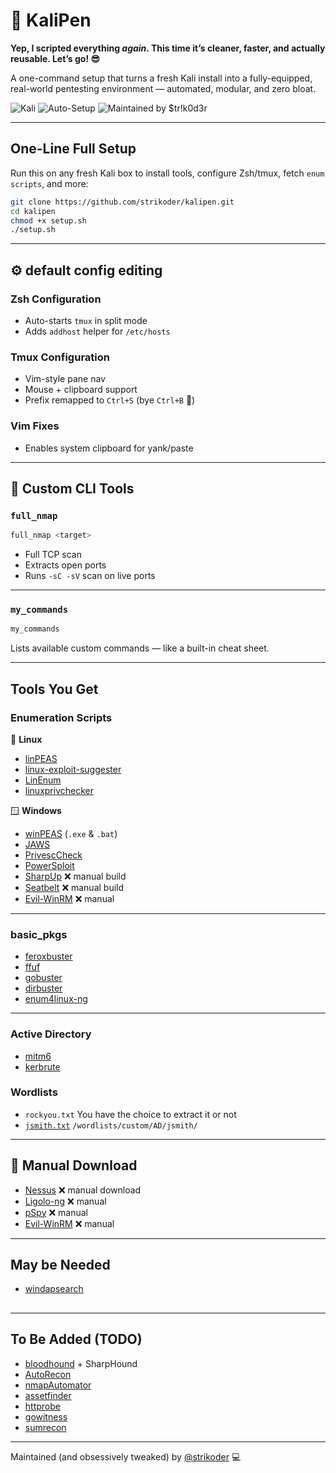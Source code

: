 # 🐉 KaliPen

**Yep, I scripted everything *again*. This time it’s cleaner, faster, and actually reusable. Let’s go! 😎**

A one-command setup that turns a fresh Kali install into a fully-equipped, real-world pentesting environment — automated, modular, and zero bloat.

![Kali](https://img.shields.io/badge/Kali-Linux-blue?logo=linux&logoColor=white)
![Auto-Setup](https://img.shields.io/badge/Automated-Setup-success?style=flat-square&color=brightgreen)
![Maintained by \$tr!k0d3r](https://img.shields.io/badge/Maintained%20by-\$tr!k0d3r-blueviolet?style=flat-square)

---

## One-Line Full Setup

Run this on any fresh Kali box to install tools, configure Zsh/tmux, fetch `enum scripts`, and more:

```bash
git clone https://github.com/strikoder/kalipen.git
cd kalipen
chmod +x setup.sh
./setup.sh
````

---

## ⚙ default config editing

### Zsh Configuration

* Auto-starts `tmux` in split mode
* Adds `addhost` helper for `/etc/hosts`

### Tmux Configuration

* Vim-style pane nav
* Mouse + clipboard support
* Prefix remapped to `Ctrl+S` (bye `Ctrl+B` 👋)

### Vim Fixes

* Enables system clipboard for yank/paste

---

## 🔧 Custom CLI Tools

### `full_nmap`

```bash
full_nmap <target>
```

* Full TCP scan
* Extracts open ports
* Runs `-sC -sV` scan on live ports

---

### `my_commands`

```bash
my_commands
```

Lists available custom commands — like a built-in cheat sheet.

---

## Tools You Get

### Enumeration Scripts

🐧 **Linux**

* [linPEAS](https://github.com/carlospolop/PEASS-ng)
* [linux-exploit-suggester](https://github.com/mzet-/linux-exploit-suggester) 
* [LinEnum](https://github.com/rebootuser/LinEnum) 
* [linuxprivchecker](https://github.com/sleventyeleven/linuxprivchecker) 

🪟 **Windows**

* [winPEAS](https://github.com/carlospolop/PEASS-ng) (`.exe` & `.bat`)
* [JAWS](https://github.com/411Hall/JAWS) 
* [PrivescCheck](https://github.com/itm4n/PrivescCheck) 
* [PowerSploit](https://github.com/PowerShellMafia/PowerSploit) 
* [SharpUp](https://github.com/GhostPack/SharpUp) ❌ manual build
* [Seatbelt](https://github.com/GhostPack/Seatbelt) ❌ manual build
* [Evil-WinRM](https://github.com/Hackplayers/evil-winrm) ❌ manual

---

### basic_pkgs

* [feroxbuster](https://github.com/epi052/feroxbuster)   
* [ffuf](https://github.com/ffuf/ffuf) 
* [gobuster](https://github.com/epi052/feroxbuster)   
* [dirbuster](https://github.com/epi052/feroxbuster)   
* [enum4linux-ng](https://github.com/cddmp/enum4linux-ng) 

---

### Active Directory

* [mitm6](https://github.com/fox-it/mitm6) 
* [kerbrute](https://github.com/ropnop/kerbrute) 

### Wordlists
* `rockyou.txt` You have the choice to extract it or not
* [`jsmith.txt`](https://github.com/insidetrust/statistically-likely-usernames/blob/master/jsmith.txt) `/wordlists/custom/AD/jsmith/`

---

## 🔧 Manual Download

* [Nessus](https://www.tenable.com/products/nessus) ❌ manual download
* [Ligolo-ng](https://github.com/nicocha30/ligolo-ng) ❌ manual
* [pSpy](https://github.com/DominicBreuker/pspy) ❌ manual
* [Evil-WinRM](https://github.com/Hackplayers/evil-winrm) ❌ manual
---
## May be Needed 
* [windapsearch](https://github.com/ropnop/windapsearch)

##

---

## To Be Added (TODO)

* [bloodhound](https://github.com/BloodHoundAD/BloodHound) + SharpHound
* [AutoRecon](https://github.com/Tib3rius/AutoRecon)
* [nmapAutomator](https://github.com/21y4d/nmapAutomator)
* [assetfinder](https://github.com/tomnomnom/assetfinder)
* [httprobe](https://github.com/tomnomnom/httprobe)
* [gowitness](https://github.com/sensepost/gowitness)
* [sumrecon](https://github.com/s0md3v/SumRecon)

---

Maintained (and obsessively tweaked) by [@strikoder](https://github.com/strikoder) 💻
